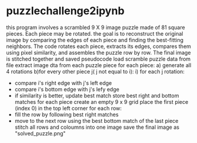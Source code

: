 # puzzlechallenge2ipynb
this program involves a scrambled 9 X 9 image puzzle made of 81 square pieces. Each piece may be rotated. the goal is to reconstruct the original image by comparing the edges of each piece and finding the best-fitting neighbors. The code rotates each piece, extracts its edges, compares them using pixel similarity, and assembles the puzzle row by row. The final image is stitched together and saved
pseudocode
load scramble puzzle data from file
extract image dta from each puzzle piece
for each piece:
a) generate all 4 rotations
b)for every other piece j( j not equal to i):
i) for each j rotation:
 - compare i's right edge with j's left edge
 - compare i's bottom edge with j's lefy edge
 - if similarity is better, update best match
store best right and bottom matches for each piece
create an empty 9 x 9 grid
place the first piece (index 0) in the top left corner
for each row:
 - fill the row by following best right matches
 - move to the next row using the best bottom match of the last piece
stitch all rows and coloumns into one image
save the final image as "solved_puzzle.png"

